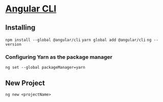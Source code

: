 # [Angular CLI](https://cli.angular.io/)

## Installing
`npm install --global @angular/cli`
`yarn global add @angular/cli`
`ng --version`

### Configuring Yarn as the package manager
`ng set --global packageManager=yarn`

## New Project
`ng new <projectName>`
